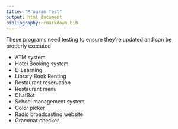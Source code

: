 ```yaml
---
title: "Program Test"
output: html_document
bibliography: rmarkdown.bib
---
```


These programs need testing to ensure they're updated and can be properly executed

- ATM system
- Hotel Booking system
- E-Learning
- Library Book Renting
- Restaurant reservation
- Restaurant menu
- ChatBot
- School management system
- Color picker
- Radio broadcasting website
- Grammar checker